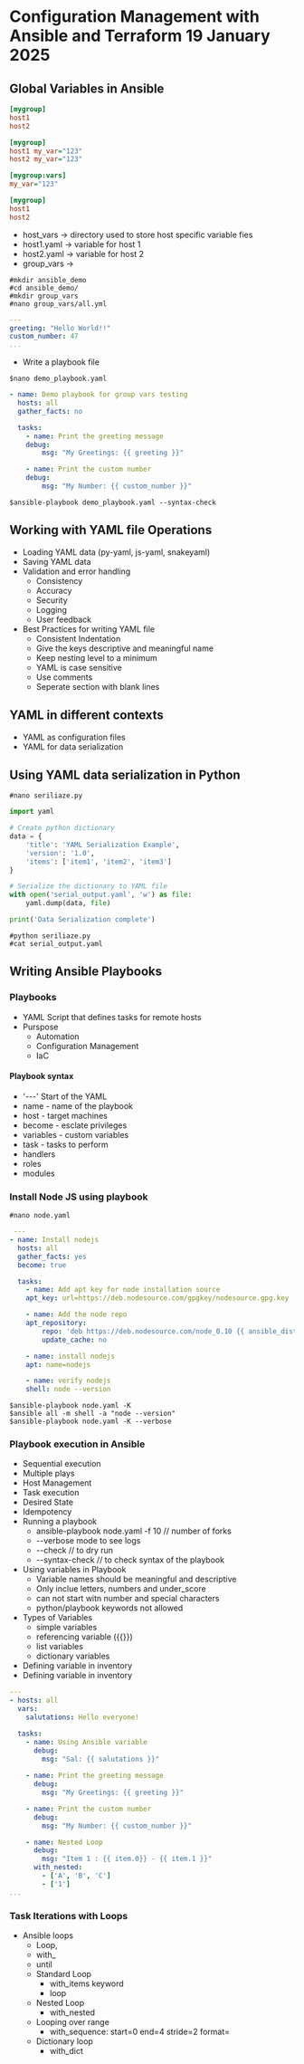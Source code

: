 # Configuration Management with Ansible and Terraform 19 January 2025

## Global Variables in Ansible
``` INI
[mygroup]
host1
host2

[mygroup]
host1 my_var="123"
host2 my_var="123"
```
``` INI
[mygroup:vars]
my_var="123"

[mygroup]
host1
host2
```
- host_vars -> directory used to store host specific variable fies
- host1.yaml -> variable for host 1
- host2.yaml -> variable for host 2
- group_vars ->
```script
#mkdir ansible_demo
#cd ansible_demo/
#mkdir group_vars
#nano group_vars/all.yml
```
```YAML
---
greeting: "Hello World!!"
custom_number: 47
...
```

- Write a playbook file
```script
$nano demo_playbook.yaml
```
``` YAML
- name: Demo playbook for group vars testing
  hosts: all
  gather_facts: no

  tasks:
	- name: Print the greeting message
  	debug:
    	msg: "My Greetings: {{ greeting }}"

	- name: Print the custom number
  	debug:
    	msg: "My Number: {{ custom_number }}"
```        
``` script
$ansible-playbook demo_playbook.yaml --syntax-check
```


## Working with YAML file Operations
- Loading YAML data (py-yaml, js-yaml, snakeyaml)
- Saving YAML data
- Validation and error handling
  - Consistency
  - Accuracy
  - Security
  - Logging
  - User feedback
- Best Practices for writing YAML file
  - Consistent Indentation
  - Give the keys descriptive and meaningful name
  - Keep nesting level to a minimum
  - YAML is case sensitive
  - Use comments
  - Seperate section with blank lines

## YAML in different contexts
- YAML as configuration files
- YAML for data serialization

## Using YAML data serialization in Python
``` script
#nano seriliaze.py
```
```py
import yaml

# Create python dictionary
data = {
	'title': 'YAML Serialization Example',
	'version': '1.0',
	'items': ['item1', 'item2', 'item3']
}

# Serialize the dictionary to YAML file
with open('serial_output.yaml', 'w') as file:
	yaml.dump(data, file)

print('Data Serialization complete')
```
``` script
#python seriliaze.py
#cat serial_output.yaml
```
## Writing Ansible Playbooks
### Playbooks
 - YAML Script that defines tasks for remote hosts
 - Purspose
    - Automation
    - Configuration Management
    - IaC
#### Playbook syntax
 - '---' Start of the YAML
 - name - name of the playbook
 - host - target machines
 - become - esclate privileges
 - variables - custom variables
 - task - tasks to perform
 - handlers
 - roles
 - modules
 
### Install Node JS using playbook
``` script
#nano node.yaml
```
```YAML
 ---
- name: Install nodejs
  hosts: all
  gather_facts: yes
  become: true

  tasks:
	- name: Add apt key for node installation source
  	apt_key: url=https://deb.nodesource.com/gpgkey/nodesource.gpg.key

	- name: Add the node repo
  	apt_repository:
    	repo: 'deb https://deb.nodesource.com/node_0.10 {{ ansible_distribution_release }} main'
    	update_cache: no

	- name: install nodejs
  	apt: name=nodejs

	- name: verify nodejs
  	shell: node --version
```    
``` script
$ansible-playbook node.yaml -K	 
$ansible all -m shell -a "node --version"
$ansible-playbook node.yaml -K --verbose
```

### Playbook execution in Ansible
- Sequential execution
- Multiple plays
- Host Management
- Task execution
- Desired State
- Idempotency
- Running a playbook
   - ansible-playbook node.yaml -f 10 // number of forks
   - --verbose mode to see logs
   - --check // to dry run
   - --syntax-check // to check syntax of the playbook
- Using variables in Playbook
  - Variable names should be meaningful and descriptive
  - Only inclue letters, numbers and under_score
  - can not start witn number and special characters
  - python/playbook keywords not allowed
- Types of Variables
  - simple variables
  - referencing variable ({{}})
  - list variables
  - dictionary variables
- Defining variable in inventory  
- Defining variable in inventory  
```YAML
---
- hosts: all
  vars:
    salutations: Hello everyone!

  tasks:
    - name: Using Ansible variable
      debug:
        msg: "Sal: {{ salutations }}"
    
    - name: Print the greeting message
      debug:
        msg: "My Greetings: {{ greeting }}"

    - name: Print the custom number
      debug:
        msg: "My Number: {{ custom_number }}"

    - name: Nested Loop
      debug:
        msg: "Item 1 : {{ item.0}} - {{ item.1 }}"
      with_nested:
        - ['A', 'B', 'C']   
        - ['1']
...
```        
### Task Iterations with Loops
- Ansible loops
  - Loop,
  - with_<lookup>
  - until
  - Standard Loop
	- with_items keyword
	- loop
  - Nested Loop
	- with_nested
  - Looping over range
	- with_sequence: start=0 end=4
  	stride=2 format=
  - Dictionary loop
 	- with_dict





